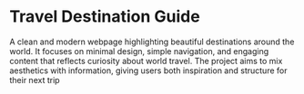 # Travel Destination Guide
A clean and modern webpage highlighting beautiful destinations around the world. It focuses on minimal design, simple navigation, and engaging content that reflects curiosity about world travel. The project aims to mix aesthetics with information, giving users both inspiration and structure for their next trip
